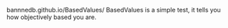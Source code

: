bannnedb.github.io/BasedValues/
BasedValues is a simple test, it tells you how objectively based you are.
